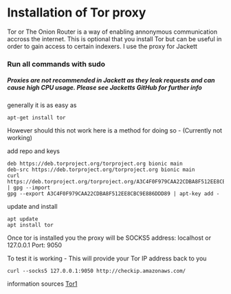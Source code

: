 # Installation of Tor proxy 
Tor or The Onion Router is a way of enabling annonymous communication accross the internet. This is optional that you install Tor but can be useful in order to gain access to certain indexers. I use the proxy for Jackett
### Run all commands with sudo

##### Proxies are not recommended in Jackett as they leak requests and can cause high CPU usage. Please see Jacketts GitHub for further info

generally it is as easy as
```
apt-get install tor
```

However should this not work here is a method for doing so - (Currently not working)

add repo and keys
```
deb https://deb.torproject.org/torproject.org bionic main
deb-src https://deb.torproject.org/torproject.org bionic main
curl https://deb.torproject.org/torproject.org/A3C4F0F979CAA22CDBA8F512EE8CBC9E886DDD89.asc | gpg --import
gpg --export A3C4F0F979CAA22CDBA8F512EE8CBC9E886DDD89 | apt-key add -
```

update and install
```
apt update
apt install tor
```

Once tor is installed you the proxy will be SOCKS5 address: localhost or 127.0.0.1 Port: 9050

To test it is working - This will provide your Tor IP address back to you
```
curl --socks5 127.0.0.1:9050 http://checkip.amazonaws.com/
```



information sources [Tor1](https://2019.www.torproject.org/docs/debian.html.en)

